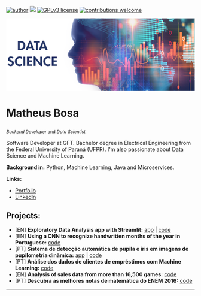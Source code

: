 [![author](https://img.shields.io/badge/author-matheusbosa-red.svg)](https://www.linkedin.com/in/matheusbosa) [![](https://img.shields.io/badge/python-3.7+-blue.svg)](https://www.python.org/downloads/release/python-365/) [![GPLv3 license](https://img.shields.io/badge/License-GPLv3-blue.svg)](http://perso.crans.org/besson/LICENSE.html) [![contributions welcome](https://img.shields.io/badge/contributions-welcome-brightgreen.svg?style=flat)](https://github.com/carlosfab/data_science/issues)

<p align="center">
  <img src="banner.png" >
</p>

# Matheus Bosa
<sub>*Backend Developer* and *Data Scientist*</sub>

Software Developer at GFT. Bachelor degree in Electrical Engineering from the Federal University of Paraná (UFPR). I'm also passionate about Data Science and Machine Learning.

**Background in:** Python, Machine Learning, Java and Microservices.

**Links:**
* [Portfolio](https://bosamatheus.github.io)
* [LinkedIn](https://www.linkedin.com/in/matheusbosa)

## Projects:

* [EN] **Exploratory Data Analysis app with Streamlit:** [app](https://exploratory-data-analysis.herokuapp.com/) | [code](https://github.com/bosamatheus/eda)
* [EN] **Using a CNN to recognize handwritten months of the year in Portuguese:** [code](https://github.com/bosamatheus/handwritten-months)
* [PT] **Sistema de detecção automática de pupila e íris em imagens de pupilometria dinâmica:** [app](https://pupilometria.herokuapp.com/) | [code](https://github.com/bosamatheus/dynamic_pupillometry)
* [PT] **Análise dos dados de clientes de empréstimos com Machine Learning:** [code](https://github.com/bosamatheus/clientes-emprestimo)
* [EN] **Analysis of sales data from more than 16,500 games:** [code](https://github.com/bosamatheus/video-game-sales)
* [PT] **Descubra as melhores notas de matemática do ENEM 2016:** [code](https://github.com/bosamatheus/enem-2016)

---

